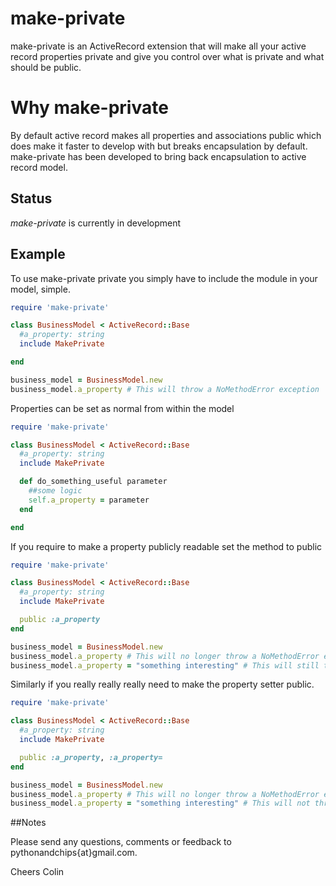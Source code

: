 # make-private


make-private is an ActiveRecord extension that will make all your active record properties private and give you control over what is private and what should be public.

# Why make-private

By default active record makes all properties and associations public which does make it faster to develop with but breaks encapsulation by default. make-private has been developed to bring back encapsulation to active record model.


## Status
_make-private_ is currently in development

## Example

To use make-private private you simply have to include the module in your model, simple.

```ruby
require 'make-private'

class BusinessModel < ActiveRecord::Base
  #a_property: string
  include MakePrivate

end

business_model = BusinessModel.new
business_model.a_property # This will throw a NoMethodError exception
```

Properties can be set as normal from within the model

```ruby
require 'make-private'

class BusinessModel < ActiveRecord::Base
  #a_property: string
  include MakePrivate

  def do_something_useful parameter
    ##some logic
    self.a_property = parameter
  end

end

```

If you require to make a property publicly readable set the method to public

```ruby
require 'make-private'

class BusinessModel < ActiveRecord::Base
  #a_property: string
  include MakePrivate

  public :a_property
end

business_model = BusinessModel.new
business_model.a_property # This will no longer throw a NoMethodError exception
business_model.a_property = "something interesting" # This will still throw a NoMethodError exception
```

Similarly if you really really really need to make the property setter public.

```ruby
require 'make-private'

class BusinessModel < ActiveRecord::Base
  #a_property: string
  include MakePrivate

  public :a_property, :a_property=
end

business_model = BusinessModel.new
business_model.a_property # This will no longer throw a NoMethodError exception
business_model.a_property = "something interesting" # This will not throw a NoMethodError exception
```

##Notes

Please send any questions, comments or feedback to pythonandchips{at}gmail.com.

Cheers
Colin
